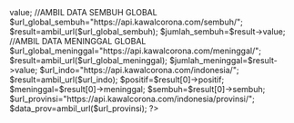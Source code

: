 <?php 

    function ambil_url($url){
        $client=curl_init($url);
        curl_setopt($client,CURLOPT_SSL_VERIFYHOST,0);
        curl_setopt($client,CURLOPT_SSL_VERIFYPEER,0);
        curl_setopt($client,CURLOPT_RETURNTRANSFER,true);
        $response=curl_exec($client);
        return json_decode($response);
    }

    //AMBIL DATA POSITIF GLOBAL
    $url_global_positif="https://api.kawalcorona.com/positif/";
    $result=ambil_url($url_global_positif);
    $jumlah_positif=$result->value;

    //AMBIL DATA SEMBUH GLOBAL
    $url_global_sembuh="https://api.kawalcorona.com/sembuh/";
    $result=ambil_url($url_global_sembuh);
    $jumlah_sembuh=$result->value;

    //AMBIL DATA MENINGGAL GLOBAL
    $url_global_meninggal="https://api.kawalcorona.com/meninggal/";
    $result=ambil_url($url_global_meninggal);
    $jumlah_meninggal=$result->value;

    $url_indo="https://api.kawalcorona.com/indonesia/";
    $result=ambil_url($url_indo);
    $positif=$result[0]->positif;
    $meninggal=$result[0]->meninggal;
    $sembuh=$result[0]->sembuh;
    
    $url_provinsi="https://api.kawalcorona.com/indonesia/provinsi/";
    $data_prov=ambil_url($url_provinsi);
?>
